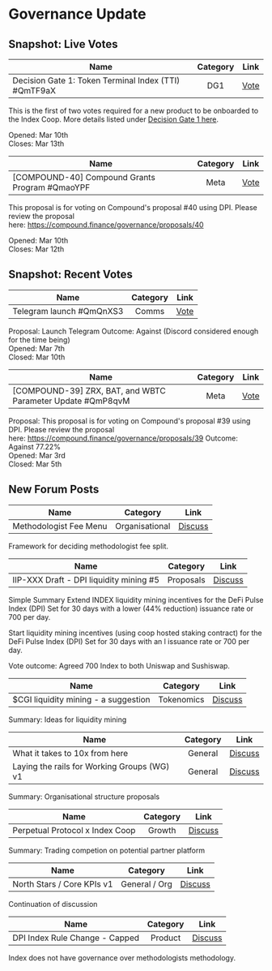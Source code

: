 # Governance Update

## Snapshot: Live Votes
| Name          | Category      | Link   |
| ------------- |:-------------:| :-----:|
| Decision Gate 1: Token Terminal Index (TTI) #QmTF9aX | DG1 | [Vote](https://snapshot.page/#/index/proposal/QmTF9aXtWxZMUVHGfym5q7RGgLaeLDhnVWDMtoWqgsPq45) |

This is the first of two votes required for a new product to be onboarded to the Index Coop. More details listed under [Decision Gate 1 here](https://docs.indexcoop.com/launching-new-products/product-onboarding-process).

Opened: Mar 10th\
Closes: Mar 13th

| Name          | Category      | Link   |
| ------------- |:-------------:| :-----:|
| [COMPOUND-40] Compound Grants Program #QmaoYPF | Meta | [Vote](https://snapshot.page/#/index/proposal/QmaoYPF9hhUvawsqeeewiXdd8YV23qWeh52qoCCeMwR8YB) |

This proposal is for voting on Compound's proposal #40 using DPI. Please review the proposal here: <https://compound.finance/governance/proposals/40>

Opened: Mar 10th\
Closes: Mar 12th

## Snapshot: Recent Votes

| Name          | Category      | Link   |
| ------------- |:-------------:| :-----:|
| Telegram launch #QmQnXS3 | Comms | [Vote](https://snapshot.page/#/index/proposal/QmQnXS3YnQhH1R9XicjPPPgmvmGU5XvM4sCTntZVcizVcd) |

Proposal: Launch Telegram 
Outcome: Against (Discord considered enough for the time being)\
Opened: Mar 7th\
Closed: Mar 10th

| Name          | Category      | Link   |
| ------------- |:-------------:| :-----:|
| [COMPOUND-39] ZRX, BAT, and WBTC Parameter Update #QmP8qvM | Meta | [Vote](https://snapshot.page/#/index/proposal/QmP8qvMC2zf5bkw2f8s6AekLq5uzJnyWUdh8aVTPtqAYvG) |

Proposal: This proposal is for voting on Compound's proposal #39 using DPI. Please review the proposal here: <https://compound.finance/governance/proposals/39>
Outcome: Against 77.22%\
Opened: Mar 3rd\
Closed: Mar 5th


## New Forum Posts

| Name          | Category      | Link   |
| ------------- |:-------------:| :-----:|
| Methodologist Fee Menu | Organisational | [Discuss](https://gov.indexcoop.com/t/methodologist-fee-menu/972/13) |

Framework for deciding methodologist fee split.


| Name          | Category      | Link   |
| ------------- |:-------------:| :-----:|
| IIP-XXX Draft - DPI liquidity mining #5 | Proposals | [Discuss](https://gov.indexcoop.com/t/iip-xxx-draft-dpi-liquidity-mining-5/949/12) |

Simple Summary
Extend INDEX liquidity mining incentives for the DeFi Pulse Index (DPI) Set for 30 days with a lower (44% reduction) issuance rate or 700 per day.

Start liquidity mining incentives (using coop hosted staking contract) for the DeFi Pulse Index (DPI) Set for 30 days with an l issuance rate or 700 per day.

Vote outcome: Agreed 700 Index to both Uniswap and Sushiswap.


| Name          | Category      | Link   |
| ------------- |:-------------:| :-----:|
| $CGI liquidity mining - a suggestion | Tokenomics | [Discuss](https://gov.indexcoop.com/t/cgi-liquidity-mining-a-suggestion/968) |

Summary: Ideas for liquidity mining


| Name          | Category      | Link   |
| ------------- |:-------------:| :-----:|
| What it takes to 10x from here | General | [Discuss](https://gov.indexcoop.com/t/what-it-takes-to-10x-from-here/950) |
| Laying the rails for Working Groups (WG) v1 | General | [Discuss](https://gov.indexcoop.com/t/laying-the-rails-for-working-groups-wg-v1/975) |

Summary: Organisational structure proposals


| Name          | Category      | Link   |
| ------------- |:-------------:| :-----:|
| Perpetual Protocol x Index Coop | Growth | [Discuss](https://gov.indexcoop.com/t/perpetual-protocol-x-index-coop/967) |

Summary: Trading competion on potential partner platform


| Name          | Category      | Link   |
| ------------- |:-------------:| :-----:|
| North Stars / Core KPIs v1 | General / Org | [Discuss](https://gov.indexcoop.com/t/north-stars-core-kpis-v1/973/2) |

Continuation of discussion


| Name          | Category      | Link   |
| ------------- |:-------------:| :-----:|
| DPI Index Rule Change - Capped | Product | [Discuss](https://gov.indexcoop.com/t/dpi-index-rule-change-capped/956/6) |

Index does not have governance over methodologists methodology.
